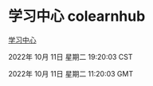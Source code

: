 # 学习中心 colearnhub
[学习中心](http://27.19.33.125:56308/colearnhub/)

2022年 10月 11日 星期二 19:20:03 CST

2022年 10月 11日 星期二 11:20:03 GMT
